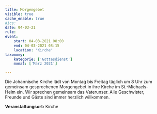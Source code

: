 ```yaml
---
title: Morgengebet
visible: true
cache_enable: true
#ics: 
date: 04-03-21
rule: 
event:
	start: 04-03-2021 08:00
	end: 04-03-2021 08:15
	location: 'Kirche'
taxonomy:
	kategorie: ['Gottesdienst']
	monat: ['März 2021']

---
```

Die Johannische Kirche lädt von Montag bis Freitag täglich um 8 Uhr zum gemeinsam gesprochenen Morgengebet in ihre Kirche im St.-Michaels-Heim ein. Wir sprechen gemeinsam das Vaterunser. Alle Geschwister, Freunde und Gäste sind immer herzlich willkommen.



**Veranstaltungsort:** Kirche

